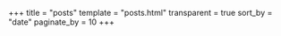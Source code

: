 +++
title = "posts"
template = "posts.html"
transparent = true
sort_by = "date"
paginate_by = 10
+++


